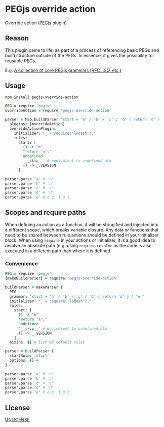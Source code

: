 # PEGjs override action

Override action ([PEGjs](https://github.com/dmajda/pegjs) plugin)


## Reason

This plugin came to life, as part of a process of referencing basic PEGs and build structure outside of the PEGs. In essence, it gives the possibility for reusable PEGs.

E.g. [A collection of core PEGjs grammars (RFC, ISO, etc.)](https://github.com/andreineculau/core-pegjs)


## Usage

```bash
npm install pegjs-override-action
```

```coffee
PEG = require 'pegjs'
overrideAction = require 'pegjs-override-action'

parser = PEG.buildParser "start = 'a' / 'b' / 'c' / 'd' { return 'd' } / 'e'",
  plugins: [overrideAction]
  overrideActionPlugin:
    initializer: "_ = require('lodash');"
    rules:
      start: [
        () -> "b"
        "return 'a';"
        undefined
        '__skip__' # equivalent to undefined atm
        () -> _.VERSION
      ]

parser.parse 'a' # 'b'
parser.parse 'b' # 'a'
parser.parse 'c' # 'c'
parser.parse 'd' # 'd'
parser.parse 'e' # e.g. 1.3.1
```

## Scopes and require paths

When defining an action as a function, it will be stringified and injected into a different scope, which breaks variable closure. Any data or functions that need to be shared between rule actions should be defined in your initializer block. When using `require` in your actions or initializer, it is a good idea to resolve an absolute path (e.g. using `require.resolve` as the code is also executed in a different path than where it is defined.


### Convenience

```coffee
PEG = require 'pegjs'
{makeBuildParser} = require 'pegjs-override-action'

buildParser = makeParser {
  PEG
  grammar: "start = 'a' / 'b' / 'c' / 'd' { return 'd' } / 'e'"
  initializer: "_ = require('lodash');"
  rules:
    start: [
      () -> "b"
      "return 'a';"
      undefined
      '__skip__' # equivalent to undefined atm
      () -> _.VERSION
    ]
  mixins: {} # list of default rules

parser = buildParser {
  startRule: 'start'
  options: {} #
}

parser.parse 'a' # 'b'
parser.parse 'b' # 'a'
parser.parse 'c' # 'c'
parser.parse 'd' # 'd'
parser.parse 'e' # e.g. 1.3.1
```

## License

[UNLICENSE](LICENSE)
